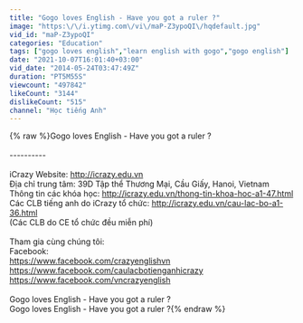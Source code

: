 ```yaml
---
title: "Gogo loves English - Have you got a ruler ?"
image: "https:\/\/i.ytimg.com\/vi\/maP-Z3ypoQI\/hqdefault.jpg"
vid_id: "maP-Z3ypoQI"
categories: "Education"
tags: ["gogo loves english","learn english with gogo","gogo english"]
date: "2021-10-07T16:01:40+03:00"
vid_date: "2014-05-24T03:47:49Z"
duration: "PT5M55S"
viewcount: "497842"
likeCount: "3144"
dislikeCount: "515"
channel: "Học tiếng Anh"
---
```

{% raw %}Gogo loves English - Have you got a ruler ?<br /><br />----------<br /><br />iCrazy Website: <a rel="nofollow" target="blank" href="http://icrazy.edu.vn">http://icrazy.edu.vn</a><br />Địa chỉ trung tâm: 39D Tập thể Thương Mại, Cầu Giấy, Hanoi, Vietnam<br />Thông tin các khóa học: <a rel="nofollow" target="blank" href="http://icrazy.edu.vn/thong-tin-khoa-hoc-a1-47.html">http://icrazy.edu.vn/thong-tin-khoa-hoc-a1-47.html</a><br />Các CLB tiếng anh do iCrazy tổ chức: <a rel="nofollow" target="blank" href="http://icrazy.edu.vn/cau-lac-bo-a1-36.html">http://icrazy.edu.vn/cau-lac-bo-a1-36.html</a><br />(Các CLB do CE tổ chức đều miễn phí)<br /><br />Tham gia cùng chúng tôi:<br />Facebook: <br /><a rel="nofollow" target="blank" href="https://www.facebook.com/crazyenglishvn">https://www.facebook.com/crazyenglishvn</a><br /><a rel="nofollow" target="blank" href="https://www.facebook.com/caulacbotienganhicrazy">https://www.facebook.com/caulacbotienganhicrazy</a><br /><a rel="nofollow" target="blank" href="https://www.facebook.com/vncrazyenglish">https://www.facebook.com/vncrazyenglish</a><br /><br />Gogo loves English - Have you got a ruler ?<br />Gogo loves English - Have you got a ruler ?{% endraw %}
